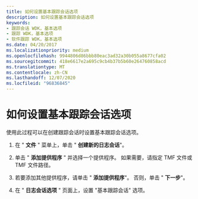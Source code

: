 ```yaml
---
title: 如何设置基本跟踪会话选项
description: 如何设置基本跟踪会话选项
keywords:
- 跟踪会话 WDK，基本选项
- 跟踪 WDK，基本选项
- 软件跟踪 WDK，基本选项
ms.date: 04/20/2017
ms.localizationpriority: medium
ms.openlocfilehash: 9944806d86bbb80eac3ad32a30b055a8677cfa02
ms.sourcegitcommit: 418e6617e2a695c9cb4b37b5b60e264760858acd
ms.translationtype: MT
ms.contentlocale: zh-CN
ms.lasthandoff: 12/07/2020
ms.locfileid: "96836845"
---
```

# <a name="how-to-set-basic-trace-session-options"></a>如何设置基本跟踪会话选项


使用此过程可以在创建跟踪会话时设置基本跟踪会话选项。

1.  在 " **文件** " 菜单上，单击 " **创建新的日志会话**"。

2.  单击 " **添加提供程序** " 并选择一个提供程序。 如果需要，请指定 TMF 文件或 TMF 文件路径。

3.  若要添加其他提供程序，请单击 " **添加提供程序**"。 否则，单击 " **下一步**"。

4.  在 " **日志会话选项** " 页面上，设置 "基本跟踪会话" 选项。

 

 





